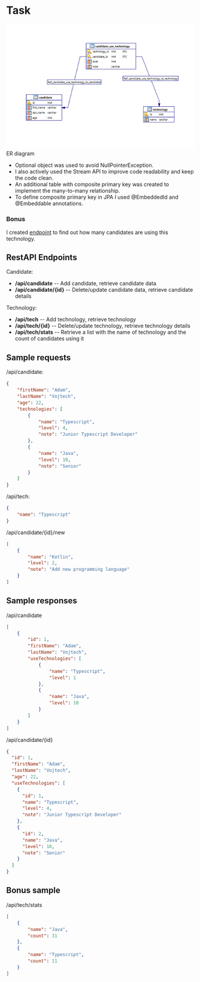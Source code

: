 # Task

![ER diagram](/diagram/erd.png)\
ER diagram

- Optional object was used to avoid NullPointerException. 
- I also actively used the Stream API to improve code readability and keep the code clean. 
- An additional table with composite primary key was created to implement the many-to-many relationship. 
- To define composite primary key in JPA I used @EmbeddedId and @Embeddable annotations.

### Bonus
I created [endpoint](#bonus-sample) to find out how many candidates are using this technology.

## RestAPI Endpoints
Candidate:
- **/api/candidate** -- Add candidate, retrieve candidate data
- **/api/candidate/{id}** -- Delete/update candidate data, retrieve candidate details

Technology:
- **/api/tech** -- Add technology, retrieve technology
- **/api/tech/{id}** -- Delete/update technology, retrieve technology details
- **/api/tech/stats** -- Retrieve a list with the name of technology and the count of candidates using it

## Sample requests
/api/candidate:
```json
{
    "firstName": "Adam",
    "lastName": "Vojtech",
    "age": 22,
    "technologies": [
        {
            "name": "Typescript",
            "level": 4,
            "note": "Junior Typescript Developer"
        },
        {
            "name": "Java",
            "level": 10,
            "note": "Senior"
        }
    ]
}
```
/api/tech:
```json
{
    "name": "Typescript"
}
```
/api/candidate/{id}/new
```json
[
    {
        "name": "Kotlin",
        "level": 2,
        "note": "Add new programming language"
    }
]
```
## Sample responses
/api/candidate
```json
[
    {
        "id": 1,
        "firstName": "Adam",
        "lastName": "Vojtech",
        "useTechnologies": [
            {
                "name": "Typescript",
                "level": 1
            },
            {
                "name": "Java",
                "level": 10
            }
        ]
    }
]
```
/api/candidate/{id}
```json
{
  "id": 1,
  "firstName": "Adam",
  "lastName": "Vojtech",
  "age": 22,
  "useTechnologies": [
    {
      "id": 1,
      "name": "Typescript",
      "level": 4,
      "note": "Junior Typescript Developer"
    },
    {
      "id": 2,
      "name": "Java",
      "level": 10,
      "note": "Senior"
    }
  ]
}
```
## Bonus sample
/api/tech/stats
```json
[
    {
        "name": "Java",
        "count": 31
    },
    {
        "name": "Typescript",
        "count": 11
    }
]
```